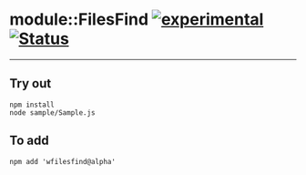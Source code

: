 
# module::FilesFind [![experimental](https://img.shields.io/badge/stability-experimental-orange.svg)](https://github.com/emersion/stability-badges#experimental) [![Status](https://github.com/Wandalen/wFilesFind/workflows/Test/badge.svg)](https://github.com/Wandalen/wFilesFind/actions?query=workflow%3ATest)

___

## Try out
```
npm install
node sample/Sample.js
```

## To add
```
npm add 'wfilesfind@alpha'
```

